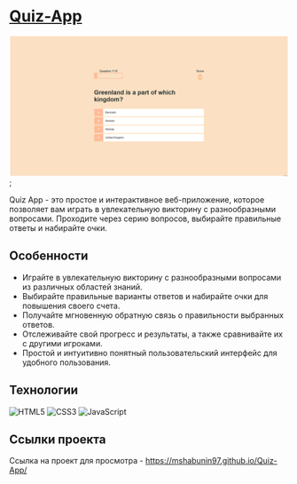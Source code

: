 # [Quiz-App](https://mshabunin97.github.io/Quiz-App/)

![Quiz](img/Quiz-app.png);

Quiz App - это простое и интерактивное веб-приложение, которое позволяет вам играть в увлекательную викторину с разнообразными вопросами. Проходите через серию вопросов, выбирайте правильные ответы и набирайте очки. 

## Особенности 
* Играйте в увлекательную викторину с разнообразными вопросами из различных областей знаний.
* Выбирайте правильные варианты ответов и набирайте очки для повышения своего счета.
* Получайте мгновенную обратную связь о правильности выбранных ответов.
* Отслеживайте свой прогресс и результаты, а также сравнивайте их с другими игроками.
* Простой и интуитивно понятный пользовательский интерфейс для удобного пользования.

## Технологии

![HTML5](https://img.shields.io/badge/-HTML5-e34f26?logo=html5&logoColor=white)
![CSS3](https://img.shields.io/badge/-CSS3-1572b6?logo=css3&logoColor=white)
![JavaScript](https://img.shields.io/badge/-JavaScript-f7df1e?logo=javaScript&logoColor=black)


## Ссылки проекта

Ссылка на проект для просмотра - https://mshabunin97.github.io/Quiz-App/

